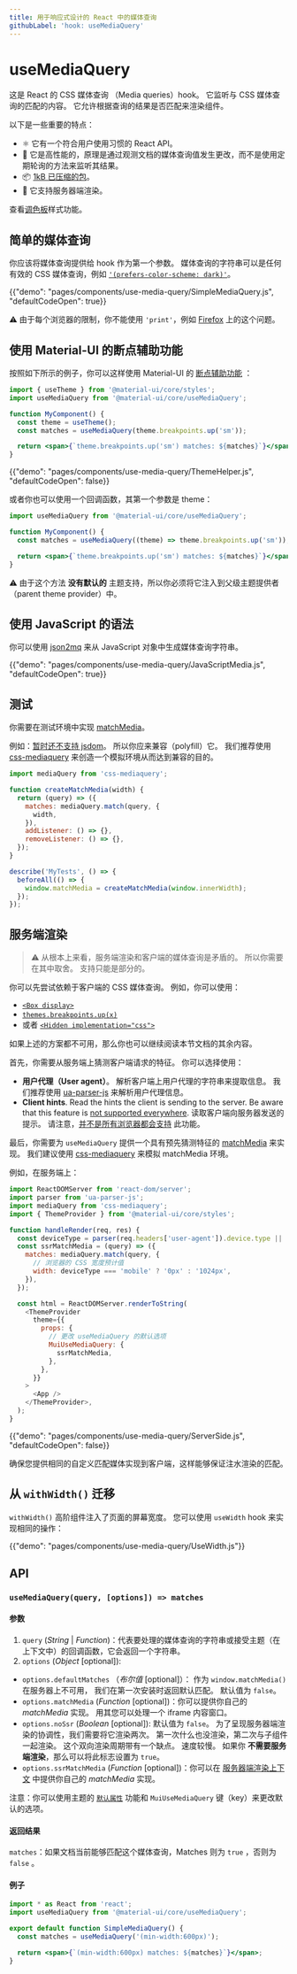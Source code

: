 ```yaml
---
title: 用于响应式设计的 React 中的媒体查询
githubLabel: 'hook: useMediaQuery'
---
```


# useMediaQuery

<p class="description">这是 React 的 CSS 媒体查询 （Media queries）hook。 它监听与 CSS 媒体查询的匹配的内容。 它允许根据查询的结果是否匹配来渲染组件。</p>

以下是一些重要的特点：

- ⚛️ 它有一个符合用户使用习惯的 React API。
- 🚀 它是高性能的，原理是通过观测文档的媒体查询值发生更改，而不是使用定期轮询的方法来监听其结果。
- 📦 [1kB 已压缩的包](/size-snapshot)。
- 🤖 它支持服务器端渲染。

查看[调色板](/system/palette/)样式功能。

## 简单的媒体查询

你应该将媒体查询提供给 hook 作为第一个参数。 媒体查询的字符串可以是任何有效的 CSS 媒体查询，例如 [`'(prefers-color-scheme: dark)'`](/customization/palette/#user-preference)。

{{"demo": "pages/components/use-media-query/SimpleMediaQuery.js", "defaultCodeOpen": true}}

⚠️  由于每个浏览器的限制，你不能使用 `'print'`，例如 [Firefox](https://bugzilla.mozilla.org/show_bug.cgi?id=774398) 上的这个问题。

## 使用 Material-UI 的断点辅助功能

按照如下所示的例子，你可以这样使用 Material-UI 的 [断点辅助功能](/customization/breakpoints/) ：

```jsx
import { useTheme } from '@material-ui/core/styles';
import useMediaQuery from '@material-ui/core/useMediaQuery';

function MyComponent() {
  const theme = useTheme();
  const matches = useMediaQuery(theme.breakpoints.up('sm'));

  return <span>{`theme.breakpoints.up('sm') matches: ${matches}`}</span>;
}
```

{{"demo": "pages/components/use-media-query/ThemeHelper.js", "defaultCodeOpen": false}}

或者你也可以使用一个回调函数，其第一个参数是 theme：

```jsx
import useMediaQuery from '@material-ui/core/useMediaQuery';

function MyComponent() {
  const matches = useMediaQuery((theme) => theme.breakpoints.up('sm'));

  return <span>{`theme.breakpoints.up('sm') matches: ${matches}`}</span>;
}
```

⚠️  由于这个方法 **没有默认的** 主题支持，所以你必须将它注入到父级主题提供者（parent theme provider）中。

## 使用 JavaScript 的语法

你可以使用 [json2mq](https://github.com/akiran/json2mq) 来从 JavaScript 对象中生成媒体查询字符串。

{{"demo": "pages/components/use-media-query/JavaScriptMedia.js", "defaultCodeOpen": true}}

## 测试

你需要在测试环境中实现 [matchMedia](https://developer.mozilla.org/en-US/docs/Web/API/Window/matchMedia)。

例如：[暂时还不支持 jsdom](https://github.com/jsdom/jsdom/blob/master/test/web-platform-tests/to-upstream/html/browsers/the-window-object/window-properties-dont-upstream.html)。 所以你应来兼容（polyfill）它。 我们推荐使用 [css-mediaquery](https://github.com/ericf/css-mediaquery) 来创造一个模拟环境从而达到兼容的目的。

```js
import mediaQuery from 'css-mediaquery';

function createMatchMedia(width) {
  return (query) => ({
    matches: mediaQuery.match(query, {
      width,
    }),
    addListener: () => {},
    removeListener: () => {},
  });
}

describe('MyTests', () => {
  beforeAll(() => {
    window.matchMedia = createMatchMedia(window.innerWidth);
  });
});
```

## 服务端渲染

> ⚠️ 从根本上来看，服务端渲染和客户端的媒体查询是矛盾的。 所以你需要在其中取舍。 支持只能是部分的。

你可以先尝试依赖于客户端的 CSS 媒体查询。 例如，你可以使用：

- [`<Box display>`](/system/display/#hiding-elements)
- [`themes.breakpoints.up(x)`](/customization/breakpoints/#css-media-queries)
- 或者 [`<Hidden implementation="css">`](/components/hidden/#css)

如果上述的方案都不可用，那么你也可以继续阅读本节文档的其余内容。

首先，你需要从服务端上猜测客户端请求的特征。 你可以选择使用：

- **用户代理（User agent）**。 解析客户端上用户代理的字符串来提取信息。 我们推荐使用 [ua-parser-js](https://github.com/faisalman/ua-parser-js) 来解析用户代理信息。
- **Client hints**. Read the hints the client is sending to the server. Be aware that this feature is [not supported everywhere](https://caniuse.com/#search=client%20hint). 读取客户端向服务器发送的提示。 请注意，[并不是所有浏览器都会支持](https://caniuse.com/#search=client%20hint) 此功能。

最后，你需要为 `useMediaQuery` 提供一个具有预先猜测特征的 [matchMedia](https://developer.mozilla.org/en-US/docs/Web/API/Window/matchMedia) 来实现。 我们建议使用 [css-mediaquery](https://github.com/ericf/css-mediaquery) 来模拟 matchMedia 环境。

例如，在服务端上：

```js
import ReactDOMServer from 'react-dom/server';
import parser from 'ua-parser-js';
import mediaQuery from 'css-mediaquery';
import { ThemeProvider } from '@material-ui/core/styles';

function handleRender(req, res) {
  const deviceType = parser(req.headers['user-agent']).device.type || 'desktop';
  const ssrMatchMedia = (query) => ({
    matches: mediaQuery.match(query, {
      // 浏览器的 CSS 宽度预计值
      width: deviceType === 'mobile' ? '0px' : '1024px',
    }),
  });

  const html = ReactDOMServer.renderToString(
    <ThemeProvider
      theme={{
        props: {
          // 更改 useMediaQuery 的默认选项
          MuiUseMediaQuery: {
            ssrMatchMedia,
          },
        },
      }}
    >
      <App />
    </ThemeProvider>,
  );
}
```

{{"demo": "pages/components/use-media-query/ServerSide.js", "defaultCodeOpen": false}}

确保您提供相同的自定义匹配媒体实现到客户端，这样能够保证注水渲染的匹配。

## 从 `withWidth()` 迁移

`withWidth()` 高阶组件注入了页面的屏幕宽度。 您可以使用 `useWidth` hook 来实现相同的操作：

{{"demo": "pages/components/use-media-query/UseWidth.js"}}

## API

### `useMediaQuery(query, [options]) => matches`

#### 参数

1. `query` (_String_ | _Function_)：代表要处理的媒体查询的字符串或接受主题（在上下文中）的回调函数，它会返回一个字符串。
2. `options` (*Object* [optional]):

- `options.defaultMatches` （*布尔值* [optional]）： 作为 `window.matchMedia()` 在服务器上不可用， 我们在第一次安装时返回默认匹配。 默认值为 `false`。
- `options.matchMedia` (_Function_ [optional])：你可以提供你自己的 _matchMedia_ 实现。 用其您可以处理一个 iframe 内容窗口。
- `options.noSsr` (*Boolean* [optional]): 默认值为 `false`。 为了呈现服务器端渲染的协调性，我们需要将它渲染两次。 第一次什么也没渲染，第二次与子组件一起渲染。 这个双向渲染周期带有一个缺点。 速度较慢。 如果你 **不需要服务端渲染**，那么可以将此标志设置为 `true`。
- `options.ssrMatchMedia` (_Function_ [optional])：你可以在 [服务器端渲染上下文](#server-side-rendering) 中提供你自己的 _matchMedia_ 实现。

注意：你可以使用主题的 [`默认属性`](/customization/globals/#default-props) 功能和 `MuiUseMediaQuery` 键（key）来更改默认的选项。

#### 返回结果

`matches`：如果文档当前能够匹配这个媒体查询，Matches 则为 `true` ，否则为 `false` 。

#### 例子

```jsx
import * as React from 'react';
import useMediaQuery from '@material-ui/core/useMediaQuery';

export default function SimpleMediaQuery() {
  const matches = useMediaQuery('(min-width:600px)');

  return <span>{`(min-width:600px) matches: ${matches}`}</span>;
}
```
